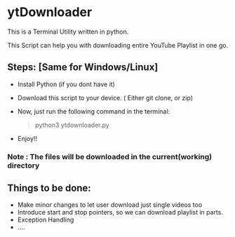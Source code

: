 # ytDownloader

This is a Terminal Utility written in python.

This Script can help you with downloading entire YouTube Playlist in one go.


## Steps: [Same for Windows/Linux]
- Install Python (if you dont have it)
- Download this script to your device. ( Either git clone, or zip)
- Now, just run the following command in the terminal:
  > python3 ytdownloader.py
  
- Enjoy!!


### Note : The files will be downloaded in the current(working) directory



## Things to be done:
- Make minor changes to let user download just single videos too
- Introduce start and stop pointers, so we can download playlist in parts.
- Exception Handling
- ....
